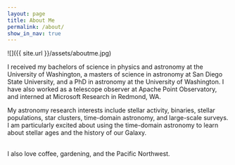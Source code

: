 ```yaml
---
layout: page
title: About Me
permalink: /about/
show_in_nav: true
---
```

![]({{ site.url }}/assets/aboutme.jpg)

<!-- I am currently a NSF Astronomy and Astrophysics Postdoctoral Fellow at Western Washington University, working with [Professor Kevin Covey](http://myweb.facstaff.wwu.edu/~coveyk/). -->

I received my bachelors of science in physics and astronomy at the University of Washington, a masters of science in astronomy at San Diego State University, and a PhD in astronomy at the University of Washington. I have also worked as a telescope observer at Apache Point Observatory, and interned at Microsoft Research in Redmond, WA.

My astronomy research interests include stellar activity, binaries, stellar populations, star clusters, time-domain astronomy, and large-scale surveys. I am particularly excited about using the time-domain astronomy to learn about stellar ages and the history of our Galaxy.


<i class="fa fa-coffee"></i> <i class="fa fa-pagelines"></i> <i class="fa fa-tree"></i> <br>
I also love coffee, gardening, and the Pacific Northwest.
